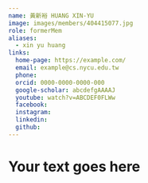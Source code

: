 ```yaml
---
name: 黃新裕 HUANG XIN-YU 
image: images/members/404415077.jpg 
role: formerMem
aliases:
  - xin yu huang
links:
  home-page: https://example.com/
  email: example@cs.nycu.edu.tw
  phone: 
  orcid: 0000-0000-0000-000
  google-scholar: abcdefgAAAAJ
  youtube: watch?v=ABCDEF0FLWw
  facebook:
  instagram:
  linkedin:
  github:
---
```

# Your text goes here

